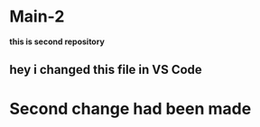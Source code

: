 # Main-2
**this is second repository**
## hey i changed this file in VS Code 
# Second change had been made